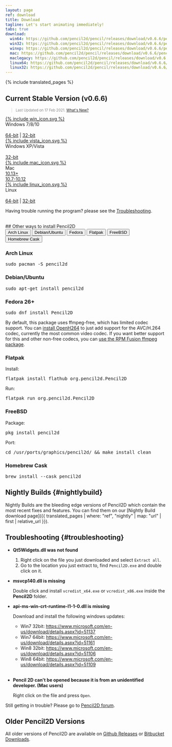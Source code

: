 ```yaml
---
layout: page
ref: download
title: Download
tagline: Let's start animating immediately!
tabs: true
download:
  win64: https://github.com/pencil2d/pencil/releases/download/v0.6.6/pencil2d-win64-0.6.6.zip
  win32: https://github.com/pencil2d/pencil/releases/download/v0.6.6/pencil2d-win32-0.6.6.zip
  winxp: https://github.com/pencil2d/pencil/releases/download/v0.6.6/pencil2d-winxp-0.6.6.zip
  mac: https://github.com/pencil2d/pencil/releases/download/v0.6.6/pencil2d-mac-0.6.6.zip
  maclegacy: https://github.com/pencil2d/pencil/releases/download/v0.6.6/pencil2d-mac-legacy-0.6.6.zip
  linux64: https://github.com/pencil2d/pencil/releases/download/v0.6.6/pencil2d-linux-amd64-0.6.6.AppImage
  linux32: https://github.com/pencil2d/pencil/releases/download/v0.6.6/pencil2d-linux-i386-0.6.6.AppImage
---
```

{% include translated_pages %}

## Current Stable Version (v0.6.6)

<blockquote style="color:#898989;font-size:0.8em">
Last Updated on 17 Feb 2021. <a href="{{ translated_pages | where: "ref", "news-0_6_6_release" | map: "url" | first | relative_url }}">What's New?</a>
</blockquote>

<div class="download-tiles">
<div></div>
<div class="download-tile">
  <a href="{{ page.download.win64 }}">
    {% include win_icon.svg %}
  </a><br>
  Windows 7/8/10<br><br>
  <a href="{{ page.download.win64 }}">64-bit</a> |
  <a href="{{ page.download.win32 }}">32-bit</a>
</div>

<div class="download-tile">
  <a href="{{ page.download.win32 }}">
    {% include vista_icon.svg %}
  </a><br>
  Windows XP/Vista<br><br>
  <a href="{{ page.download.winxp }}">32-bit</a><br>
</div>

<div class="download-tile">
  <a href="{{ page.download.mac }}">
    {% include mac_icon.svg %}
  </a><br>
  Mac <br>
  <a href="{{ page.download.mac }}">10.13+</a><br>
  <a href="{{ page.download.maclegacy }}">10.7-10.12</a>
</div>

<div class="download-tile">
  <a href="{{ page.download.linux64 }}">
    {% include linux_icon.svg %}
  </a><br>
  Linux<br><br>
  <a href="{{ page.download.linux64 }}">64-bit</a> |
  <a href="{{ page.download.linux32 }}">32-bit</a>
</div>

</div>
<div style="clear:both"></div>

Having trouble running the program? please see the
<a href="#troubleshooting">Troubleshooting</a>.

<br>
## Other ways to install Pencil2D

<div class="tab">
  <button class="tablinks" onclick="openTab(event, 'arch')" id="defaultTab">Arch Linux</button>
  <button class="tablinks" onclick="openTab(event, 'debian')">Debian/Ubuntu</button>
  <button class="tablinks" onclick="openTab(event, 'fedora')">Fedora</button>
  <button class="tablinks" onclick="openTab(event, 'flatpak')">Flatpak</button>
  <button class="tablinks" onclick="openTab(event, 'freebsd')">FreeBSD</button>
  <button class="tablinks" onclick="openTab(event, 'cask')">Homebrew Cask</button>
</div>

<div id="arch" class="tabcontent">
<h3>Arch Linux</h3>
<pre>sudo pacman -S pencil2d</pre>
</div>

<div id="debian" class="tabcontent">
<h3>Debian/Ubuntu</h3>
<pre>sudo apt-get install pencil2d</pre>
</div>

<div id="fedora" class="tabcontent">
<h3>Fedora 26+</h3>
<pre>sudo dnf install Pencil2D</pre>
By default, this package uses ffmpeg-free, which has limited codec support. You can <a href="https://docs.fedoraproject.org/en-US/quick-docs/openh264/" target="_blank">install OpenH264</a> to just add support for the AVC/H.264 codec, currently the most common video codec. If you want better support for this and other non-free codecs, you can <a href="https://rpmfusion.org/Howto/Multimedia" target="_blank">use the RPM Fusion ffmpeg package</a>.
</div>

<div id="flatpak" class="tabcontent">
<h3>Flatpak</h3>
Install:
<pre>flatpak install flathub org.pencil2d.Pencil2D</pre>
Run:
<pre>flatpak run org.pencil2d.Pencil2D</pre>
</div>

<div id="freebsd" class="tabcontent">
  <h3>FreeBSD</h3>
  Package:
<pre>pkg install pencil2d</pre>
Port:
<pre>cd /usr/ports/graphics/pencil2d/ && make install clean</pre>
</div>

<div id="cask" class="tabcontent">
<h3>Homebrew Cask</h3>
<pre>brew install --cask pencil2d</pre>
</div>
<script>document.getElementById("defaultTab").click();</script>

## Nightly Builds {#nightlybuild}

Nightly Builds are the bleeding edge versions of Pencil2D which contain the most recent fixes and features.
You can find them on our [Nightly Build download page]({{ translated_pages | where: "ref", "nightly" | map: "url" | first | relative_url }}).

## Troubleshooting {#troubleshooting}

- **Qt5Widgets.dll was not found**

    1. Right click on the file you just downloaded and select `Extract all`.
    2. Go to the location you just extract to, find `Pencil2D.exe` and double click on it.

- **msvcp140.dll is missing**

    Double click and install `vcredist_x64.exe` or `vcredist_x86.exe` inside the **Pencil2D** folder.

- **api-ms-win-crt-runtime-l1-1-0.dll is missing**

    Download and install the following windows updates:
    - Win7 32bit: <https://www.microsoft.com/en-us/download/details.aspx?id=51137>
    - Win7 64bit: <https://www.microsoft.com/en-us/download/details.aspx?id=51161>
    - Win8 32bit: <https://www.microsoft.com/en-us/download/details.aspx?id=51106>
    - Win8 64bit: <https://www.microsoft.com/en-us/download/details.aspx?id=51109> <br><br>

- **Pencil 2D can't be opened because it is from an unidentified developer. (Mac users)**

    Right click on the file and press `Open`.

Still getting in trouble? Please go to [Pencil2D forum](https://discuss.pencil2d.org/c/support).

## Older Pencil2D Versions

All older versions of Pencil2D are available on [Github Releases][gh-releases] or [Bitbucket Downloads][bb-downloads].

[gh-releases]: https://github.com/pencil2d/pencil/releases
[bb-downloads]: https://bitbucket.org/chchwy/pencil2d/downloads/
